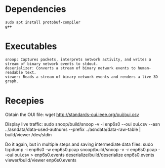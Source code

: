 # Dependencies
    sudo apt install protobuf-compiler
    g++

# Executables
    snoop: Captures packets, interprets network activity, and writes a stream of binary network events to stdout.
    deserializer: Converts a stream of binary network events to human-readable text.
    viewer: Reads a stream of binary network events and renders a live 3D graph.

# Recepies
Obtain the OUI file:
    wget http://standards-oui.ieee.org/oui/oui.csv

Display live traffic:
    sudo snoop/build/snoop -v -i enp6s0 --oui oui.csv --asn ../asndata/data-used-autnums --prefix ../asndata/data-raw-table | build/viewer /dev/stdin

Do it again, but in multiple steps and saving intermediate data files:
    sudo tcpdump -i enp6s0 -w enp6s0.pcap
    snoop/build/snoop -v -r enp6s0.pcap --oui oui.csv > enp6s0.events
    deserialize/build/deserialize enp6s0.events
    viewer/build/viewer enp6s0.events
